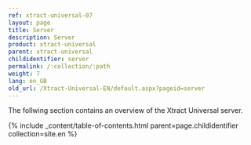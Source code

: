```yaml
---
ref: xtract-universal-07
layout: page
title: Server
description: Server
product: xtract-universal
parent: xtract-universal
childidentifier: server
permalink: /:collection/:path
weight: 7
lang: en_GB
old_url: /Xtract-Universal-EN/default.aspx?pageid=server
---
```


The follwing section contains an overview of the Xtract Universal server.

{% include _content/table-of-contents.html parent=page.childidentifier collection=site.en %}
